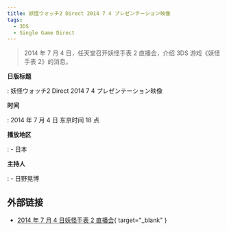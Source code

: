 ```yaml
---
title: 妖怪ウォッチ2 Direct 2014 7 4 プレゼンテーション映像
tags:
  - 3DS
  - Single Game Direct
---
```


> 2014 年 7 月 4 日，任天堂召开妖怪手表 2 直播会，介绍 3DS 游戏《妖怪手表 2》的消息。

**日版标题**

:   妖怪ウォッチ2 Direct 2014 7 4 プレゼンテーション映像

**时间**

:   2014 年 7 月 4 日 东京时间 18 点

**播放地区**

:   - 日本

**主持人**

:   - 日野晃博

## 外部链接

- [2014 年 7 月 4 日妖怪手表 2 直播会](https://www.bilibili.com/video/BV1PC4y1a7Ar/){ target="_blank" }
